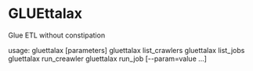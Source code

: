 # GLUEttalax
Glue ETL without constipation

   usage: gluettalax <command> [parameters]
    gluettalax list_crawlers
    gluettalax list_jobs
    gluettalax run_creawler <name>
    gluettalax run_job <name> [--param=value ...]
